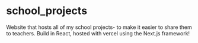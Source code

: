# school_projects
Website that hosts all of my school projects- to make it easier to share them to teachers. Build in React, hosted with vercel using the Next.js framework!
